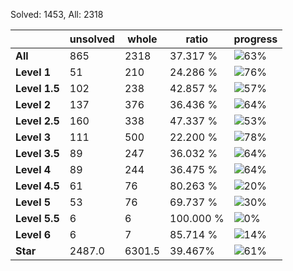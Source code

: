 Solved: 1453, All: 2318

| |unsolved|whole|ratio|progress|
|----|----|----|----|----|
|**All**| 865 | 2318 | 37.317 %| ![63%](https://progress-bar.dev/63?title=All) |
|**Level 1**| 51 | 210 | 24.286 %| ![76%](https://progress-bar.dev/76?title=Level+1++)|
|**Level 1.5**| 102 | 238 | 42.857 %| ![57%](https://progress-bar.dev/57?title=Level+1.5)|
|**Level 2**| 137 | 376 | 36.436 %| ![64%](https://progress-bar.dev/64?title=Level+2++)|
|**Level 2.5**| 160 | 338 | 47.337 %| ![53%](https://progress-bar.dev/53?title=Level+2.5)|
|**Level 3**| 111 | 500 | 22.200 %| ![78%](https://progress-bar.dev/78?title=Level+3++)|
|**Level 3.5**| 89 | 247 | 36.032 %| ![64%](https://progress-bar.dev/64?title=Level+3.5)|
|**Level 4**| 89 | 244 | 36.475 %| ![64%](https://progress-bar.dev/64?title=Level+4++)|
|**Level 4.5**| 61 | 76 | 80.263 %| ![20%](https://progress-bar.dev/20?title=Level+4.5)|
|**Level 5**| 53 | 76 | 69.737 %| ![30%](https://progress-bar.dev/30?title=Level+5++)|
|**Level 5.5**| 6 | 6 | 100.000 %| ![0%](https://progress-bar.dev/0?title=Level+5.5)|
|**Level 6**| 6 | 7 | 85.714 %| ![14%](https://progress-bar.dev/14?title=Level+6++)|
|**Star**|2487.0 | 6301.5 |39.467%| ![61%](https://progress-bar.dev/61?title=Star) |
